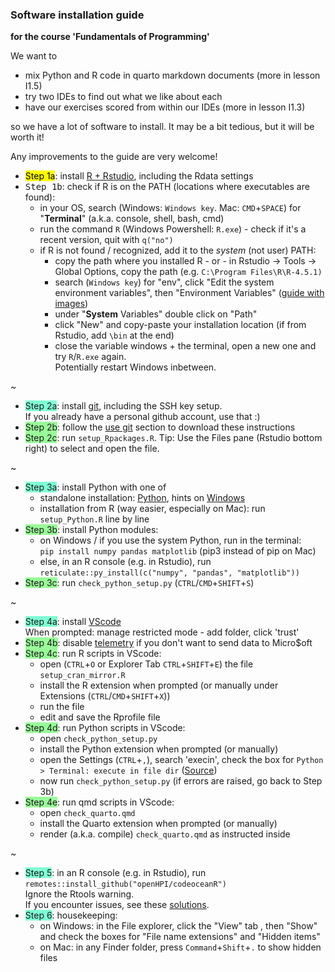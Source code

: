 ### Software installation guide

**for the course 'Fundamentals of Programming'**

We want to  

- mix Python and R code in quarto markdown documents (more in lesson I1.5)
- try two IDEs to find out what we like about each
- have our exercises scored from within our IDEs (more in lesson I1.3)

so we have a lot of software to install. It may be a bit tedious, but it will be worth it!  

Any improvements to the guide are very welcome!

- <mark>Step 1a</mark>: install [R + Rstudio](https://bookdown.org/brry/course/install.html), including the Rdata settings
- <kbd>Step 1b</kbd>: check if R is on the PATH (locations where executables are found):
  - in your OS, search (Windows: `Windows key`. Mac: `CMD`+`SPACE`) for "**Terminal**" (a.k.a. console, shell, bash, cmd)  
  - run the command `R` (Windows Powershell: `R.exe`) - check if it's a recent version, quit with `q("no")`
  - if R is not found / recognized, add it to the _system_ (not user) PATH:
    - copy the path where you installed R  -  or  - in Rstudio -> Tools -> Global Options, copy the path (e.g. `C:\Program Files\R\R-4.5.1)` 
    - search (`Windows key`)  for "env", click "Edit the system environment variables", then "Environment Variables" ([guide with images](https://www.architectryan.com/2018/03/17/add-to-the-path-on-windows-10/))
    - under "**System** Variables" double click on "Path"
    - click "New" and copy-paste your installation location (if from Rstudio, add `\bin` at the end)
    - close the variable windows + the terminal, open a new one and try `R`/`R.exe` again.  
      Potentially restart Windows inbetween.

 ~

- <span style="background-color:aquamarine">Step 2a</span>: install [git](https://bookdown.org/brry/course/git.html), including the SSH key setup.  
  If you already have a personal github account, use that :)
- <span style="background-color:palegreen">Step 2b</span>: follow the [use git](https://bookdown.org/brry/course/git.html#use-git) section to download these instructions
- <span style="background-color:palegreen">Step 2c</span>: run `setup_Rpackages.R`. Tip: Use the Files pane (Rstudio bottom right) to select and open the file.

~

- <span style="background-color:aquamarine">Step 3a</span>: install Python with one of
  - standalone installation: [Python](https://www.python.org/downloads/), hints on [Windows](https://docs.python.org/using/windows.html)
  - installation from R (way easier, especially on Mac): run `setup_Python.R` line by line
- <span style="background-color:palegreen">Step 3b</span>: install Python modules:
  - on Windows / if you use the system Python, run in the terminal:  
    `pip install numpy pandas matplotlib` (pip3 instead of pip on Mac)
  - else, in an R console (e.g. in Rstudio), run  
    `reticulate::py_install(c("numpy", "pandas", "matplotlib"))`
- <span style="background-color:palegreen">Step 3c</span>: run `check_python_setup.py` (`CTRL`/`CMD`+`SHIFT`+`S`)

~

- <span style="background-color:aquamarine">Step 4a</span>: install [VScode](https://code.visualstudio.com/Download)  
  When prompted: manage restricted mode - add folder, click 'trust'
- <span style="background-color:palegreen">Step 4b</span>: disable [telemetry](https://www.roboleary.net/tools/2022/04/20/vscode-telemetry.html) if you don't want to send data to Micro$oft
- <span style="background-color:palegreen">Step 4c</span>: run R scripts in VScode:
  - open (`CTRL`+`O` or Explorer Tab `CTRL`+`SHIFT`+`E`) the file `setup_cran_mirror.R`
  - install the R extension when prompted (or manually under Extensions (`CTRL`/`CMD`+`SHIFT`+`X`))
  - run the file
  - edit and save the Rprofile file
- <span style="background-color:palegreen">Step 4d</span>: run Python scripts in VScode:
  - open `check_python_setup.py`
  - install the Python extension when prompted (or manually)
  - open the Settings (`CTRL`+`,`), search 'execin', check the box for `Python > Terminal: execute in file dir` ([Source](https://stackoverflow.com/a/65835091))
  - now run `check_python_setup.py` (if errors are raised, go back to Step 3b)
- <span style="background-color:palegreen">Step 4e</span>: run qmd scripts in VScode:
  - open `check_quarto.qmd` 
  - install the Quarto extension when prompted (or manually)
  - render (a.k.a. compile) `check_quarto.qmd` as instructed inside

~

- <span style="background-color:aquamarine">Step 5</span>: in an R console (e.g. in Rstudio), run `remotes::install_github("openHPI/codeoceanR")`  
  Ignore the Rtools warning.  
  If you encounter issues, see these [solutions](https://github.com/openHPI/codeoceanR#issues).
- <span style="background-color:aquamarine">Step 6</span>: housekeeping:
  - on Windows: in the File explorer, click the "View" tab , then "Show" and check the boxes for "File name extensions" and "Hidden items"
  - on Mac: in any Finder folder, press `Command`+`Shift`+`.` to  show hidden files
